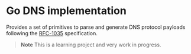 # Go DNS implementation

Provides a set of primitives to parse and generate DNS protocol payloads
following the [RFC-1035](https://tools.ietf.org/html/rfc1035) specification.

> **Note**
> This is a learning project and very work in progress.

